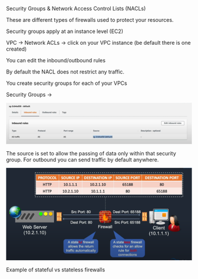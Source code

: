 Security Groups & Network Access Control Lists (NACLs)

These are different types of firewalls used to protect your resources.

Security groups apply at an instance level (EC2)

VPC -> Network ACLs -> click on your VPC instance (be default there is one created)

You can edit the inbound/outbound rules

By default the NACL does not restrict any traffic.

You create security groups for each of your VPCs

Security Groups -> 

![](../Images/SecurityGroups.PNG)

The source is set to allow the passing of data only within that security group. For outbound you can send traffic by default anywhere.

![](../Images/StatefulVsStateless.PNG)

Example of stateful vs stateless firewalls